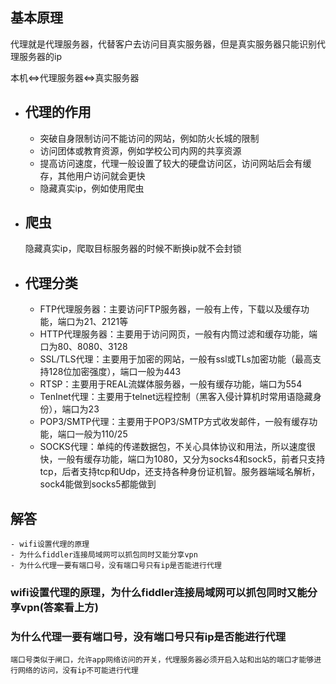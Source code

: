 ## 基本原理

代理就是代理服务器，代替客户去访问目真实服务器，但是真实服务器只能识别代理服务器的ip

本机<=>代理服务器<=>真实服务器
- ## 代理的作用
  * 突破自身限制访问不能访问的网站，例如防火长城的限制
  * 访问团体或教育资源，例如学校公司内网的共享资源
  * 提高访问速度，代理一般设置了较大的硬盘访问区，访问网站后会有缓存，其他用户访问就会更快
  * 隐藏真实ip，例如使用爬虫
- ## 爬虫
  隐藏真实ip，爬取目标服务器的时候不断换ip就不会封锁
- ## 代理分类
  * FTP代理服务器：主要访问FTP服务器，一般有上传，下载以及缓存功能，端口为21、2121等
  * HTTP代理服务器：主要用于访问网页，一般有内筒过滤和缓存功能，端口为80、8080、3128
  * SSL/TLS代理：主要用于加密的网站，一般有ssl或TLs加密功能（最高支持128位加密强度），端口一般为443
  * RTSP：主要用于REAL流媒体服务器，一般有缓存功能，端口为554
  * TenInet代理：主要用于telnet远程控制（黑客入侵计算机时常用语隐藏身份），端口为23
  * POP3/SMTP代理：主要用于POP3/SMTP方式收发邮件，一般有缓存功能，端口一般为110/25
  * SOCKS代理：单纯的传递数据包，不关心具体协议和用法，所以速度很快，一般有缓存功能，端口为1080，又分为socks4和sock5，前者只支持tcp，后者支持tcp和Udp，还支持各种身份证机智。服务器端域名解析，sock4能做到socks5都能做到
## 解答
	- wifi设置代理的原理
	- 为什么fiddler连接局域网可以抓包同时又能分享vpn
	- 为什么代理一要有端口号，没有端口号只有ip是否能进行代理
### wifi设置代理的原理，为什么fiddler连接局域网可以抓包同时又能分享vpn(答案看上方)
### 为什么代理一要有端口号，没有端口号只有ip是否能进行代理

	端口号类似于闸口，允许app网络访问的开关，代理服务器必须开启入站和出站的端口才能够进行网络的访问，没有ip不可能进行代理